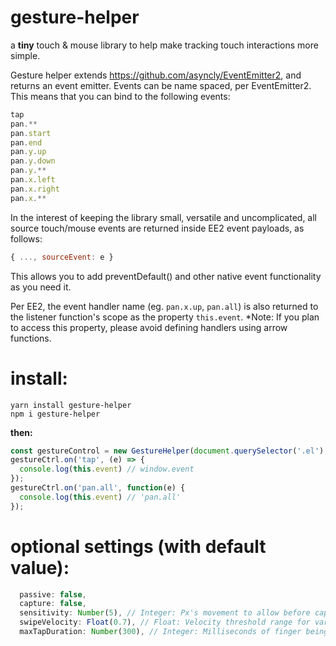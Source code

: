# gesture-helper
a **tiny** touch & mouse library to help make tracking touch interactions more simple.

Gesture helper extends https://github.com/asyncly/EventEmitter2, and returns an event emitter.
Events can be name spaced, per EventEmitter2. This means that you can bind to the following events:
```javascript
tap
pan.**
pan.start
pan.end
pan.y.up
pan.y.down
pan.y.**
pan.x.left
pan.x.right
pan.x.**
```

In the interest of keeping the library small, versatile and uncomplicated, all source touch/mouse events are returned inside EE2 event payloads, as follows:

```javascript
{ ..., sourceEvent: e }
```

This allows you to add preventDefault() and other native event functionality as you need it.

Per EE2, the event handler name (eg. ```pan.x.up```, ```pan.all```) is also returned to the listener function's scope as the property ```this.event```.
*Note: If you plan to access this property, please avoid defining handlers using arrow functions.

# install:
```
yarn install gesture-helper
npm i gesture-helper
```

**then:**
```javascript
const gestureControl = new GestureHelper(document.querySelector('.el'), { ...options });
gestureCtrl.on('tap', (e) => {
  console.log(this.event) // window.event
});
gestureCtrl.on('pan.all', function(e) {
  console.log(this.event) // 'pan.all'
});
```

# optional settings (with default value):
```javascript
  passive: false,
  capture: false,
  sensitivity: Number(5), // Integer: Px's movement to allow before capturing pan event
  swipeVelocity: Float(0.7), // Float: Velocity threshold range for varied swipe detection
  maxTapDuration: Number(300), // Integer: Milliseconds of finger being on the screen before a tap event is ignored
```

